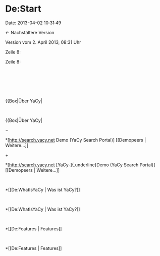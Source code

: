 De:Start
========

Date: 2013-04-02 10:31:49

← Nächstältere Version

Version vom 2. April 2013, 08:31 Uhr

Zeile 8:

Zeile 8:

 

 

 

<div>

{{Box\|Über YaCy\|

</div>

 

<div>

{{Box\|Über YaCy\|

</div>

−

<div>

\*\[http://search.yacy.net Demo (YaCy Search Portal)\] \[\[Demopeers \|
Weitere\...\]\]

</div>

\+

<div>

\*\[http://search.yacy.net [YaCy-]{.underline}Demo (YaCy Search
Portal)\] \[\[Demopeers \| Weitere\...\]\]

</div>

 

<div>

\*\[\[De:WhatIsYaCy \| Was ist YaCy?\]\]

</div>

 

<div>

\*\[\[De:WhatIsYaCy \| Was ist YaCy?\]\]

</div>

 

<div>

\*\[\[De:Features \| Features\]\]

</div>

 

<div>

\*\[\[De:Features \| Features\]\]

</div>
